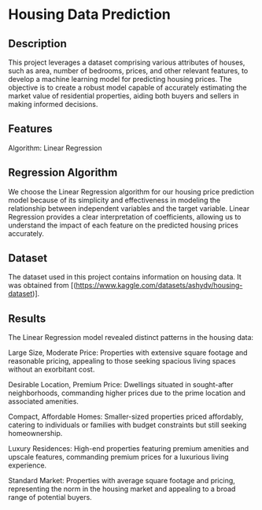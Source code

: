 
# Housing Data Prediction
## Description

This project leverages a dataset comprising various attributes of houses, such as area, number of bedrooms, prices, and other relevant features, to develop a machine learning model for predicting housing prices. The objective is to create a robust model capable of accurately estimating the market value of residential properties, aiding both buyers and sellers in making informed decisions.
## Features

Algorithm: Linear Regression


## Regression Algorithm

We choose the Linear Regression algorithm for our housing price prediction model because of its simplicity and effectiveness in modeling the relationship between independent variables and the target variable. Linear Regression provides a clear interpretation of coefficients, allowing us to understand the impact of each feature on the predicted housing prices accurately.
## Dataset

The dataset used in this project contains information on housing data. It was obtained from [(https://www.kaggle.com/datasets/ashydv/housing-dataset)].
## Results
The Linear Regression model revealed distinct patterns in the housing data:

Large Size, Moderate Price: Properties with extensive square footage and reasonable pricing, appealing to those seeking spacious living spaces without an exorbitant cost.

Desirable Location, Premium Price: Dwellings situated in sought-after neighborhoods, commanding higher prices due to the prime location and associated amenities.

Compact, Affordable Homes: Smaller-sized properties priced affordably, catering to individuals or families with budget constraints but still seeking homeownership.

Luxury Residences: High-end properties featuring premium amenities and upscale features, commanding premium prices for a luxurious living experience.

Standard Market: Properties with average square footage and pricing, representing the norm in the housing market and appealing to a broad range of potential buyers.